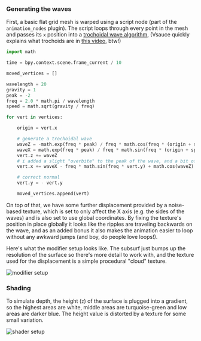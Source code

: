 ### Generating the waves

First, a basic flat grid mesh is warped using a script node (part of the `animation_nodes` plugin). The script loops through every point in the mesh and passes its `x` position into a [trochoidal wave algorithm](https://en.wikipedia.org/wiki/Trochoidal_wave), (Vsauce quickly explains what trochoids are in [this video](https://youtu.be/skvnj67YGmw?t=2m48s), btw!)

``` python
import math

time = bpy.context.scene.frame_current / 10

moved_vertices = []

wavelength = 20
gravity = 1
peak = -2
freq = 2.0 * math.pi / wavelength
speed = math.sqrt(gravity / freq)

for vert in vertices:

    origin = vert.x

    # generate a trochoidal wave
    waveZ = -math.exp(freq * peak) / freq * math.cos(freq * (origin + speed * time))
    waveX = math.exp(freq * peak) / freq * math.sin(freq * (origin + speed * time))
    vert.z += waveZ
    # i added a slight "overbite" to the peak of the wave, and a bit of distortion along the y axis
    vert.x += waveX - freq * math.sin(freq * vert.y) + math.cos(waveZ)

    # correct normal
    vert.y = - vert.y

    moved_vertices.append(vert)
```

On top of that, we have some further displacement provided by a noise-based texture, which is set to only affect the X axis (e.g. the sides of the waves) and is also set to use global coordinates. By fixing the texture's position in place globally it looks like the ripples are traveling backwards on the wave, and as an added bonus it also makes the animation easier to loop without any awkward jumps (and boy, do people love loops!).

Here's what the modifier setup looks like. The subsurf just bumps up the resolution of the surface so there's more detail to work with, and the texture used for the displacement is a simple procedural "cloud" texture.

![modifier setup](https://github.com/jaames/labs/blob/master/animations/ocean-waves/screenshots/modifiers.png)

### Shading

To simulate depth, the height (`z`) of the surface is plugged into a gradient, so the highest areas are white, middle areas are turquoise-green and low areas are darker blue. The height value is distorted by a texture for some small variation.

![shader setup](https://github.com/jaames/labs/blob/master/animations/ocean-waves/screenshots/shader.png)
